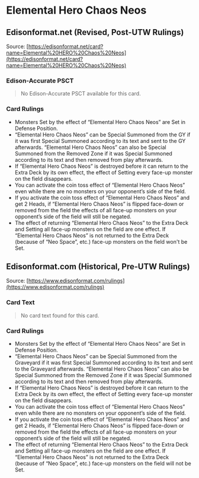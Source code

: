 # Elemental Hero Chaos Neos

## Edisonformat.net (Revised, Post-UTW Rulings)

Source: [https://edisonformat.net/card?name=Elemental%20HERO%20Chaos%20Neos](https://edisonformat.net/card?name=Elemental%20HERO%20Chaos%20Neos)

### Edison-Accurate PSCT

> No Edison-Accurate PSCT available for this card.

### Card Rulings

*   Monsters Set by the effect of “Elemental Hero Chaos Neos” are Set in Defense Position.
*   “Elemental Hero Chaos Neos” can be Special Summoned from the GY if it was first Special Summoned according to its text and sent to the GY afterwards. “Elemental Hero Chaos Neos” can also be Special Summoned from the Removed Zone if it was Special Summoned according to its text and then removed from play afterwards.
*   If “Elemental Hero Chaos Neos” is destroyed before it can return to the Extra Deck by its own effect, the effect of Setting every face-up monster on the field disappears.
*   You can activate the coin toss effect of “Elemental Hero Chaos Neos” even while there are no monsters on your opponent’s side of the field.
*   If you activate the coin toss effect of “Elemental Hero Chaos Neos” and get 2 Heads, if “Elemental Hero Chaos Neos” is flipped face-down or removed from the field the effects of all face-up monsters on your opponent’s side of the field will still be negated.
*   The effect of returning “Elemental Hero Chaos Neos” to the Extra Deck and Setting all face-up monsters on the field are one effect. If “Elemental Hero Chaos Neos” is not returned to the Extra Deck (because of “Neo Space”, etc.) face-up monsters on the field won't be Set.


## Edisonformat.com (Historical, Pre-UTW Rulings)

Source: [https://www.edisonformat.com/rulings](https://www.edisonformat.com/rulings)

### Card Text

> No card text found for this card.

### Card Rulings

*   Monsters Set by the effect of “Elemental Hero Chaos Neos” are Set in Defense Position.
*   “Elemental Hero Chaos Neos” can be Special Summoned from the Graveyard if it was first Special Summoned according to its text and sent to the Graveyard afterwards. “Elemental Hero Chaos Neos” can also be Special Summoned from the Removed Zone if it was Special Summoned according to its text and then removed from play afterwards.
*   If “Elemental Hero Chaos Neos” is destroyed before it can return to the Extra Deck by its own effect, the effect of Setting every face-up monster on the field disappears.
*   You can activate the coin toss effect of “Elemental Hero Chaos Neos” even while there are no monsters on your opponent’s side of the field.
*   If you activate the coin toss effect of “Elemental Hero Chaos Neos” and get 2 Heads, if “Elemental Hero Chaos Neos” is flipped face-down or removed from the field the effects of all face-up monsters on your opponent’s side of the field will still be negated.
*   The effect of returning “Elemental Hero Chaos Neos” to the Extra Deck and Setting all face-up monsters on the field are one effect. If “Elemental Hero Chaos Neos” is not returned to the Extra Deck (because of “Neo Space”, etc.) face-up monsters on the field will not be Set.


